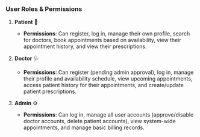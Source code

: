 ### User Roles & Permissions

1.  **Patient** 👤
    
    *   **Permissions**: Can register, log in, manage their own profile, search for doctors, book appointments based on availability, view their appointment history, and view their prescriptions.
        
2.  **Doctor** 🩺
    
    *   **Permissions**: Can register (pending admin approval), log in, manage their profile and availability schedule, view upcoming appointments, access patient history for their appointments, and create/update patient prescriptions.
        
3.  **Admin** ⚙️
    
    *   **Permissions**: Can log in, manage all user accounts (approve/disable doctor accounts, delete patient accounts), view system-wide appointments, and manage basic billing records.